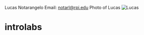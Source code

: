 Lucas Notarangelo
Email: notarl@rpi.edu
Photo of Lucas ![Lucas](Desktop/lucasphoto.jpg)
# introlabs
